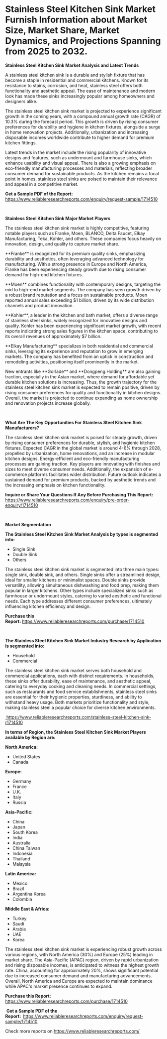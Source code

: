 <p><h1>Stainless Steel Kitchen Sink Market Furnish Information about Market Size, Market Share, Market Dynamics, and Projections Spanning from 2025 to 2032.</h1></p><p><strong>Stainless Steel Kitchen Sink Market Analysis and Latest Trends</strong></p>
<p><p>A stainless steel kitchen sink is a durable and stylish fixture that has become a staple in residential and commercial kitchens. Known for its resistance to stains, corrosion, and heat, stainless steel offers both functionality and aesthetic appeal. The ease of maintenance and modern look has made these sinks increasingly popular among homeowners and designers alike.</p><p>The stainless steel kitchen sink market is projected to experience significant growth in the coming years, with a compound annual growth rate (CAGR) of 10.3% during the forecast period. This growth is driven by rising consumer preferences for durability and hygiene in kitchen fixtures, alongside a surge in home renovation projects. Additionally, urbanization and increasing disposable incomes worldwide contribute to higher demand for premium kitchen fittings.</p><p>Latest trends in the market include the rising popularity of innovative designs and features, such as undermount and farmhouse sinks, which enhance usability and visual appeal. There is also a growing emphasis on eco-friendly manufacturing processes and materials, reflecting broader consumer demand for sustainable products. As the kitchen remains a focal point in homes, stainless steel sinks are poised to maintain their relevance and appeal in a competitive market.</p></p>
<p><strong>Get a Sample PDF of the Report:&nbsp;</strong> <a href="https://www.reliableresearchreports.com/enquiry/request-sample/1714510?utm_campaign=1581&utm_medium=2&utm_source=Github&utm_content=ia&utm_term=11012025&utm_id=stainless-steel-kitchen-sink">https://www.reliableresearchreports.com/enquiry/request-sample/1714510</a></p>
<p>&nbsp;</p>
<p><strong>Stainless Steel Kitchen Sink Major Market Players</strong></p>
<p><p>The stainless steel kitchen sink market is highly competitive, featuring notable players such as Franke, Moen, BLANCO, Delta Faucet, Elkay Manufacturing, Teka, Kohler, and others. These companies focus heavily on innovation, design, and quality to capture market share. </p><p>**Franke** is recognized for its premium quality sinks, emphasizing durability and aesthetics, often leveraging advanced technology for manufacturing. With a strong presence in Europe and North America, Franke has been experiencing steady growth due to rising consumer demand for high-end kitchen fixtures.</p><p>**Moen** combines functionality with contemporary designs, targeting the mid to high-end market segments. The company has seen growth driven by a robust brand reputation and a focus on sustainable products. Moen reported annual sales exceeding $1 billion, driven by its wide distribution channels and product innovation.</p><p>**Kohler**, a leader in the kitchen and bath market, offers a diverse range of stainless steel sinks, widely recognized for innovative designs and quality. Kohler has been experiencing significant market growth, with recent reports indicating strong sales figures in the kitchen space, contributing to its overall revenues of approximately $7 billion.</p><p>**Elkay Manufacturing** specializes in both residential and commercial sinks, leveraging its experience and reputation to grow in emerging markets. The company has benefited from an uptick in construction and remodeling activities, positioning itself prominently in the market.</p><p>New entrants like **Gorlade** and **Dongpeng Holding** are also gaining traction, especially in the Asian market, where demand for affordable yet durable kitchen solutions is increasing. Thus, the growth trajectory for the stainless steel kitchen sink market is expected to remain positive, driven by rising consumer preferences for quality and functionality in kitchen designs. Overall, the market is projected to continue expanding as home ownership and renovation projects increase globally.</p></p>
<p>&nbsp;</p>
<p><strong>What Are The Key Opportunities For Stainless Steel Kitchen Sink Manufacturers?</strong></p>
<p><p>The stainless steel kitchen sink market is poised for steady growth, driven by rising consumer preferences for durable, stylish, and hygienic kitchen fixtures. Expected CAGR in the global market is around 4-6% through 2028, propelled by urbanization, home renovations, and an increase in modular kitchen designs. Energy-efficient and eco-friendly manufacturing processes are gaining traction. Key players are innovating with finishes and sizes to meet diverse consumer needs. Additionally, the expansion of e-commerce platforms facilitates wider distribution. Future outlook indicates a sustained demand for premium products, backed by aesthetic trends and the increasing emphasis on kitchen functionality.</p></p>
<p><strong>Inquire or Share Your Questions If Any Before Purchasing This Report:</strong> <a href="https://www.reliableresearchreports.com/enquiry/pre-order-enquiry/1714510?utm_campaign=1581&utm_medium=2&utm_source=Github&utm_content=ia&utm_term=11012025&utm_id=stainless-steel-kitchen-sink">https://www.reliableresearchreports.com/enquiry/pre-order-enquiry/1714510</a></p>
<p>&nbsp;</p>
<p><strong>Market Segmentation</strong></p>
<p><strong>The Stainless Steel Kitchen Sink Market Analysis by types is segmented into:</strong></p>
<p><ul><li>Single Sink</li><li>Double Sink</li><li>Others</li></ul></p>
<p><p>The stainless steel kitchen sink market is segmented into three main types: single sink, double sink, and others. Single sinks offer a streamlined design, ideal for smaller kitchens or minimalist spaces. Double sinks provide versatility, allowing simultaneous dishwashing and food prep, making them popular in larger kitchens. Other types include specialized sinks such as farmhouse or undermount styles, catering to varied aesthetic and functional needs. Each type addresses different consumer preferences, ultimately influencing kitchen efficiency and design.</p></p>
<p><strong>Purchase this Report:&nbsp;</strong><a href="https://www.reliableresearchreports.com/purchase/1714510?utm_campaign=1581&utm_medium=2&utm_source=Github&utm_content=ia&utm_term=11012025&utm_id=stainless-steel-kitchen-sink">https://www.reliableresearchreports.com/purchase/1714510</a></p>
<p>&nbsp;</p>
<p><strong>The Stainless Steel Kitchen Sink Market Industry Research by Application is segmented into:</strong></p>
<p><ul><li>Household</li><li>Commercial</li></ul></p>
<p><p>The stainless steel kitchen sink market serves both household and commercial applications, each with distinct requirements. In households, these sinks offer durability, ease of maintenance, and aesthetic appeal, catering to everyday cooking and cleaning needs. In commercial settings, such as restaurants and food service establishments, stainless steel sinks are essential for their hygienic properties, sturdiness, and ability to withstand heavy usage. Both markets prioritize functionality and style, making stainless steel a popular choice for diverse kitchen environments.</p></p>
<p><a href="https://www.reliableresearchreports.com/stainless-steel-kitchen-sink-r1714510?utm_campaign=1581&utm_medium=2&utm_source=Github&utm_content=ia&utm_term=11012025&utm_id=stainless-steel-kitchen-sink">&nbsp;https://www.reliableresearchreports.com/stainless-steel-kitchen-sink-r1714510</a></p>
<p><strong>In terms of Region, the Stainless Steel Kitchen Sink Market Players available by Region are:</strong></p>
<p>
    <p> <strong> North America: </strong>
        <ul>
            <li>United States</li>
            <li>Canada</li>
        </ul>
        </p> 
    <p> <strong> Europe: </strong>
        <ul>
            <li>Germany</li>
            <li>France</li>
            <li>U.K.</li>
            <li>Italy</li>
            <li>Russia</li>
        </ul>
        </p> 
    <p> <strong> Asia-Pacific: </strong>
        <ul>
            <li>China</li>
            <li>Japan</li>
            <li>South Korea</li>
            <li>India</li>
            <li>Australia</li>
            <li>China Taiwan</li>
            <li>Indonesia</li>
            <li>Thailand</li>
            <li>Malaysia</li>
        </ul>
        </p> 
    <p> <strong> Latin America: </strong>
        <ul>
            <li>Mexico</li>
            <li>Brazil</li>
            <li>Argentina Korea</li>
            <li>Colombia</li>
        </ul>
        </p> 
    <p> <strong> Middle East & Africa: </strong>
        <ul>
            <li>Turkey</li>
            <li>Saudi</li>
            <li>Arabia</li>
            <li>UAE</li>
            <li>Korea</li>
        </ul>
    </p>
    </p>
<p><p>The stainless steel kitchen sink market is experiencing robust growth across various regions, with North America (30%) and Europe (25%) leading in market share. The Asia-Pacific (APAC) region, driven by rapid urbanization and rising disposable incomes, is anticipated to witness the highest growth rate. China, accounting for approximately 20%, shows significant potential due to increased consumer demand and manufacturing advancements. Overall, North America and Europe are expected to maintain dominance while APAC's market presence continues to expand.</p></p>
<p><strong>Purchase this Report: </strong><a href="https://www.reliableresearchreports.com/purchase/1714510?utm_campaign=1581&utm_medium=2&utm_source=Github&utm_content=ia&utm_term=11012025&utm_id=stainless-steel-kitchen-sink">https://www.reliableresearchreports.com/purchase/1714510</a></p>
<p>&nbsp;<strong>Get a Sample PDF of the Report:&nbsp;&nbsp;</strong><a href="https://www.reliableresearchreports.com/enquiry/request-sample/1714510?utm_campaign=1581&utm_medium=2&utm_source=Github&utm_content=ia&utm_term=11012025&utm_id=stainless-steel-kitchen-sink">https://www.reliableresearchreports.com/enquiry/request-sample/1714510</a></p>
<p><strong></strong></p>
<p>Check more reports on <a href="https://www.reliableresearchreports.com/?utm_campaign=1581&utm_medium=2&utm_source=Github&utm_content=ia&utm_term=11012025&utm_id=stainless-steel-kitchen-sink">https://www.reliableresearchreports.com/</a></p>